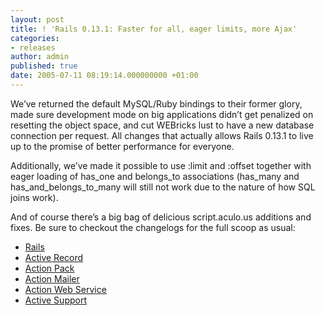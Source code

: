 ```yaml
---
layout: post
title: ! 'Rails 0.13.1: Faster for all, eager limits, more Ajax'
categories:
- releases
author: admin
published: true
date: 2005-07-11 08:19:14.000000000 +01:00
---
```

<p>We&#8217;ve returned the default MySQL/Ruby bindings to their former glory, made sure development mode on big applications didn&#8217;t get penalized on resetting the object space, and cut WEBricks lust to have a new database connection per request. All changes that actually allows Rails 0.13.1 to live up to the promise of better performance for everyone.</p>
<p>Additionally, we&#8217;ve made it possible to use :limit and :offset together with eager loading of has_one and belongs_to associations (has_many and has_and_belongs_to_many will still not work due to the nature of how <span class="caps">SQL</span> joins work).</p>
<p>And of course there&#8217;s a big bag of delicious script.aculo.us additions and fixes. Be sure to checkout the changelogs for the full scoop as usual:</p>
<ul>
	<li><a href="http://api.rubyonrails.com/files/CHANGELOG.html">Rails</a></li>
	<li><a href="http://api.rubyonrails.com/files/vendor/rails/activerecord/CHANGELOG.html">Active Record</a></li>
	<li><a href="http://api.rubyonrails.com/files/vendor/rails/actionpack/CHANGELOG.html">Action Pack</a></li>
	<li><a href="http://api.rubyonrails.com/files/vendor/rails/actionmailer/CHANGELOG.html">Action Mailer</a></li>
	<li><a href="http://api.rubyonrails.com/files/vendor/rails/actionwebservice/CHANGELOG.html">Action Web Service</a></li>
	<li><a href="http://api.rubyonrails.com/files/vendor/rails/activesupport/CHANGELOG.html">Active Support</a></li>
</ul>